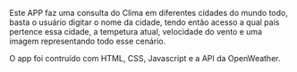 Este APP faz uma consulta do Clima em diferentes
cidades do mundo todo, basta o usuário digitar o
nome da cidade, tendo então acesso a qual país pertence
essa cidade, a tempetura atual, velocidade do vento e
uma imagem representando todo esse cenário.

O app foi contruído com HTML, CSS, Javascript
e a API da OpenWeather.